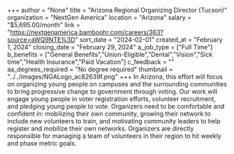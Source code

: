 +++
author = "None"
title = "Arizona Regional Organizing Director (Tucson)"
organization = "NextGen America"
location = "Arizona"
salary = "$5,695.00/month"
link = "https://nextgenamerica.bamboohr.com/careers/363?source=aWQ9NTE%3D"
sort_date = "2024-02-01"
created_at = "February 1, 2024"
closing_date = "February 29, 2024"
a_job_type = ["Full Time"]
b_benefits = ["General Benefits","Union-Eligible","Dental","Vision","Sick time","Health Insurance","Paid Vacation"]
c_feedback = ""
aa_degrees_required = "No degree required"
thumbnail = "../../images/NGALogo_ac82639f.png"
+++
In Arizona, this effort will focus on organizing young people on campuses and the surrounding communities to bring progressive change to government through voting. Our work will engage young people in voter registration efforts, volunteer recruitment, and pledging young people to vote. Organizers need to be comfortable and confident in: mobilizing their own community, growing their network to include new volunteers to train, and motivating community leaders to help register and mobilize their own networks. Organizers are directly responsible for managing a team of volunteers in their region to hit weekly and phase metric goals. 